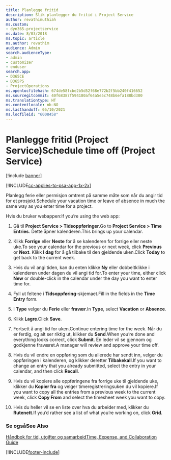 ```yaml
---
title: Planlegge fritid
description: Slik planlegger du fritid i Project Service
author: revathimuthiah
ms.custom:
- dyn365-projectservice
ms.date: 8/03/2018
ms.topic: article
ms.author: revathim
audience: Admin
search.audienceType:
- admin
- customizer
- enduser
search.app:
- D365CE
- D365PS
- ProjectOperations
ms.openlocfilehash: 674de58fcbe2b5d52f68e772b2f5bb240f416652
ms.sourcegitcommit: 40f68387f594180af64a5e5c748b6efa188bd300
ms.translationtype: HT
ms.contentlocale: nb-NO
ms.lasthandoff: 05/10/2021
ms.locfileid: "6008458"
---
```

# <a name="schedule-time-off-project-service"></a><span data-ttu-id="9b22a-103">Planlegge fritid (Project Service)</span><span class="sxs-lookup"><span data-stu-id="9b22a-103">Schedule time off (Project Service)</span></span>

[!include [banner](../includes/psa-now-project-operations.md)]

[!INCLUDE[cc-applies-to-psa-app-1x-2x](../includes/cc-applies-to-psa-app-1x-2x.md)]

<span data-ttu-id="9b22a-104">Planlegg ferie eller permisjon omtrent på samme måte som når du angir tid for et prosjekt.</span><span class="sxs-lookup"><span data-stu-id="9b22a-104">Schedule your vacation time or leave of absence in much the same way as you enter time for a project.</span></span>  
  
 <span data-ttu-id="9b22a-105">Hvis du bruker webappen:</span><span class="sxs-lookup"><span data-stu-id="9b22a-105">If you’re using the web app:</span></span>  
  
1.  <span data-ttu-id="9b22a-106">Gå til **Project Service > Tidsoppføringer**.</span><span class="sxs-lookup"><span data-stu-id="9b22a-106">Go to **Project Service > Time Entries**.</span></span> <span data-ttu-id="9b22a-107">Dette åpner kalenderen.</span><span class="sxs-lookup"><span data-stu-id="9b22a-107">This brings up your calendar.</span></span>  
  
2.  <span data-ttu-id="9b22a-108">Klikk **Forrige** eller **Neste** for å se kalenderen for forrige eller neste uke.</span><span class="sxs-lookup"><span data-stu-id="9b22a-108">To see your calendar for the previous or next week, click **Previous** or **Next**.</span></span> <span data-ttu-id="9b22a-109">Klikk **I dag** for å gå tilbake til den gjeldende uken.</span><span class="sxs-lookup"><span data-stu-id="9b22a-109">Click **Today** to get back to the current week.</span></span>  
  
3.  <span data-ttu-id="9b22a-110">Hvis du vil angi tiden, kan du enten klikke **Ny** eller dobbeltklikke i kalenderen under dagen du vil angi tid for.</span><span class="sxs-lookup"><span data-stu-id="9b22a-110">To enter your time, either click **New** or double-click in the calendar under the day you want to enter time for.</span></span>  
  
4.  <span data-ttu-id="9b22a-111">Fyll ut feltene i **Tidsoppføring**-skjemaet.</span><span class="sxs-lookup"><span data-stu-id="9b22a-111">Fill in the fields in the **Time Entry** form.</span></span>  
  
5.  <span data-ttu-id="9b22a-112">I **Type** velger du **Ferie** eller **fravær**.</span><span class="sxs-lookup"><span data-stu-id="9b22a-112">In **Type**, select **Vacation** or **Absence**.</span></span>  
  
6.  <span data-ttu-id="9b22a-113">Klikk **Lagre**.</span><span class="sxs-lookup"><span data-stu-id="9b22a-113">Click **Save**.</span></span>  
  
7.  <span data-ttu-id="9b22a-114">Fortsett å angi tid for uken.</span><span class="sxs-lookup"><span data-stu-id="9b22a-114">Continue entering time for the week.</span></span> <span data-ttu-id="9b22a-115">Når du er ferdig, og alt ser riktig ut, klikker du **Send**.</span><span class="sxs-lookup"><span data-stu-id="9b22a-115">When you’re done and everything looks correct, click **Submit**.</span></span> <span data-ttu-id="9b22a-116">En leder vil se gjennom og godkjenne fraværet.</span><span class="sxs-lookup"><span data-stu-id="9b22a-116">A manager will review and approve your time off.</span></span>  
  
8.  <span data-ttu-id="9b22a-117">Hvis du vil endre en oppføring som du allerede har sendt inn, velger du oppføringen i kalenderen, og klikker deretter **Tilbakekall**.</span><span class="sxs-lookup"><span data-stu-id="9b22a-117">If you want to change an entry that you already submitted, select the entry in your calendar, and then click **Recall**.</span></span>  
  
9. <span data-ttu-id="9b22a-118">Hvis du vil kopiere alle oppføringene fra forrige uke til gjeldende uke, klikker du **Kopier fra** og velger timeregistreringsuken du vil kopiere.</span><span class="sxs-lookup"><span data-stu-id="9b22a-118">If you want to copy all the entries from a previous week to the current week, click **Copy From** and select the timesheet week you want to copy.</span></span>  
  
10. <span data-ttu-id="9b22a-119">Hvis du heller vil se en liste over hva du arbeider med, klikker du **Rutenett**.</span><span class="sxs-lookup"><span data-stu-id="9b22a-119">If you’d rather see a list of what you’re working on, click **Grid**.</span></span>  
  
### <a name="see-also"></a><span data-ttu-id="9b22a-120">Se også</span><span class="sxs-lookup"><span data-stu-id="9b22a-120">See Also</span></span>  
 [<span data-ttu-id="9b22a-121">Håndbok for tid, utgifter og samarbeid</span><span class="sxs-lookup"><span data-stu-id="9b22a-121">Time, Expense, and Collaboration Guide</span></span>](../psa/time-expense-collaboration-guide.md)


[!INCLUDE[footer-include](../includes/footer-banner.md)]